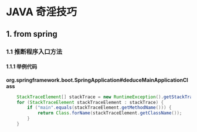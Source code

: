# JAVA 奇淫技巧

## 1. from spring
### 1.1 推断程序入口方法

#### 1.1.1 举例代码
**org.springframework.boot.SpringApplication#deduceMainApplicationClass**
```java
	StackTraceElement[] stackTrace = new RuntimeException().getStackTrace();
	for (StackTraceElement stackTraceElement : stackTrace) {
		if ("main".equals(stackTraceElement.getMethodName())) {
			return Class.forName(stackTraceElement.getClassName());
		}
	}
```